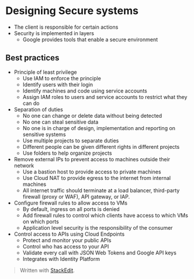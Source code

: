 # Designing Secure systems

- The client is responsible for certain actions
- Security is implemented in layers
	- Google provides tools that enable a secure environment

## Best practices
- Principle of least privilege
	- Use IAM to enforce the principle
	- Identify users with their login
	- Identify machines and code using service accounts
	- Assign IAM roles to users and service accounts to restrict what they can do
- Separation of duties
	- No one can change or delete data without being detected
	- No one can steal sensitive data
	- No one is in charge of design, implementation and reporting on sensitive systems
	- Use multiple projects to separate duties
	- Different people can be given different rights in different projects
	- Use folders to help organize projects
- Remove external IPs to prevent access to machines outside their network
	- Use a bastion host to provide access to private machines
	- Use Cloud NAT to provide egress to the internet from internal machines
	- All internet traffic should terminate at a load balancer, third-party firewall (proxy or WAF), API gateway, or IAP. 
- Configure firewall rules to allow access to VMs
	- By default, ingress on all ports is denied
	- Add firewall rules to control which clients have access to which VMs on which ports
	- Application level security is the responsibility of the consumer
- Control access to APIs using Cloud Endpoints
	- Protect and monitor your public APIs
	- Control who has access to your API
	- Validate every call with JSON Web Tokens and Google API keys
	- Integrates with Identity Platform


> Written with [StackEdit](https://stackedit.io/).
<!--stackedit_data:
eyJoaXN0b3J5IjpbMTUwMjE1MDA1MywtMTI1MDc2MjIwMiwxND
UzOTQ2ODYwXX0=
-->